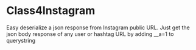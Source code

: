 # Class4Instagram
Easy deserialize a json response from Instagram public URL. Just get the json body response of any user or hashtag URL by adding __a=1 to querystring
